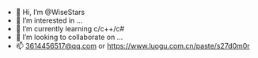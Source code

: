 - 👋 Hi, I’m @WiseStars
- 👀 I’m interested in ...
- 🌱 I’m currently learning c/c++/c#
- 💞️ I’m looking to collaborate on ...
- 📫 3614456517@qq.com or https://www.luogu.com.cn/paste/s27d0m0r

<!---
WiseStars/WiseStars is a ✨ special ✨ repository because its `README.md` (this file) appears on your GitHub profile.
You can click the Preview link to take a look at your changes.
--->
